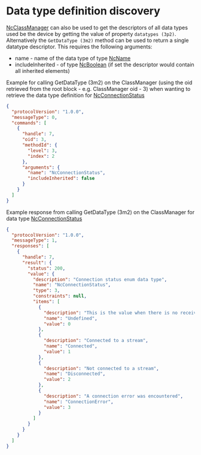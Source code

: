 # Data type definition discovery

[NcClassManager](https://specs.amwa.tv/ms-05-02/branches/v1.0-dev/docs/Managers.html#class-manager) can also be used to get the descriptors of all data types used be the device by getting the value of property `datatypes (3p2)`. Alternatively the `GetDataType (3m2)` method can be used to return a single datatype descriptor. This requires the following arguments:

* name - name of the data type of type [NcName](https://specs.amwa.tv/ms-05-02/branches/v1.0-dev/docs/Framework.html#ncname)
* includeInherited - of type [NcBoolean](https://specs.amwa.tv/ms-05-02/branches/v1.0-dev/docs/Framework.html#primitives) (if set the descriptor would contain all inherited elements)

Example for calling GetDataType (3m2) on the ClassManager (using the oid retrieved from the root block - e.g. ClassManager oid - 3) when wanting to retrieve the data type definition for [NcConnectionStatus](https://specs.amwa.tv/nmos-control-feature-sets/branches/main/monitoring/#ncconnectionstatus)

```json
{
  "protocolVersion": "1.0.0",
  "messageType": 0,
  "commands": [
    {
      "handle": 7,
      "oid": 3,
      "methodId": {
        "level": 3,
        "index": 2
      },
      "arguments": {
        "name": "NcConnectionStatus",
        "includeInherited": false
      }
    }
  ]
}
```

Example response from calling GetDataType (3m2) on the ClassManager for data type [NcConnectionStatus](https://specs.amwa.tv/nmos-control-feature-sets/branches/main/monitoring/#ncconnectionstatus)

```json
{
  "protocolVersion": "1.0.0",
  "messageType": 1,
  "responses": [
    {
      "handle": 7,
      "result": {
        "status": 200,
        "value": {
          "description": "Connection status enum data type",
          "name": "NcConnectionStatus",
          "type": 3,
          "constraints": null,
          "items": [
            {
              "description": "This is the value when there is no receiver",
              "name": "Undefined",
              "value": 0
            },
            {
              "description": "Connected to a stream",
              "name": "Connected",
              "value": 1
            },
            {
              "description": "Not connected to a stream",
              "name": "Disconnected",
              "value": 2
            },
            {
              "description": "A connection error was encountered",
              "name": "ConnectionError",
              "value": 3
            }
          ]
        }
      }
    }
  ]
}
```
